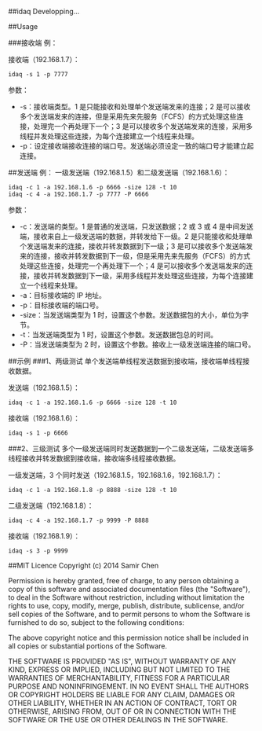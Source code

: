 ##idaq
Developping...

##Usage

###接收端
例：

接收端（192.168.1.7）：

```
idaq -s 1 -p 7777
```

参数：

- -s：接收端类型。1 是只能接收和处理单个发送端发来的连接；2 是可以接收多个发送端发来的连接，但是采用先来先服务（FCFS）的方式处理这些连接，处理完一个再处理下一个；3 是可以接收多个发送端发来的连接，采用多线程并发处理这些连接，为每个连接建立一个线程来处理。
- -p：设定接收端接收连接的端口号。发送端必须设定一致的端口号才能建立起连接。

##发送端
例：
一级发送端（192.168.1.5）和二级发送端（192.168.1.6）：

```
idaq -c 1 -a 192.168.1.6 -p 6666 -size 128 -t 10
idaq -c 4 -a 192.168.1.7 -p 7777 -P 6666
```

参数：

- -c：发送端的类型。1 是普通的发送端，只发送数据；2 或 3 或 4 是中间发送端，接收来自上一级发送端的数据，并转发给下一级。2 是只能接收和处理单个发送端发来的连接，接收并转发数据到下一级；3 是可以接收多个发送端发来的连接，接收并转发数据到下一级，但是采用先来先服务（FCFS）的方式处理这些连接，处理完一个再处理下一个；4 是可以接收多个发送端发来的连接，接收并转发数据到下一级，采用多线程并发处理这些连接，为每个连接建立一个线程来处理。
- -a：目标接收端的 IP 地址。
- -p：目标接收端的端口号。
- -size：当发送端类型为 1 时，设置这个参数。发送数据包的大小，单位为字节。
- -t：当发送端类型为 1 时，设置这个参数。发送数据包总的时间。
- -P：当发送端类型为 2 时，设置这个参数。接收上一级发送端连接的端口号。

##示例
###1、两级测试
单个发送端单线程发送数据到接收端，接收端单线程接收数据。

发送端（192.168.1.5）：

```
idaq -c 1 -a 192.168.1.6 -p 6666 -size 128 -t 10
```

接收端（192.168.1.6）：

```
idaq -s 1 -p 6666
```

###2、三级测试
多个一级发送端同时发送数据到一个二级发送端，二级发送端多线程接收并转发数据到接收端，接收端多线程接收数据。

一级发送端，3 个同时发送（192.168.1.5，192.168.1.6，192.168.1.7）：

```
idaq -c 1 -a 192.168.1.8 -p 8888 -size 128 -t 10
```

二级发送端（192.168.1.8）：

```
idaq -c 4 -a 192.168.1.7 -p 9999 -P 8888
```

接收端（192.168.1.9）：

```
idaq -s 3 -p 9999
```


##MIT Licence
Copyright (c) 2014 Samir Chen

Permission is hereby granted, free of charge, to any person obtaining a copy of this software and associated documentation files (the "Software"), to deal in the Software without restriction, including without limitation the rights to use, copy, modify, merge, publish, distribute, sublicense, and/or sell copies of the Software, and to permit persons to whom the Software is furnished to do so, subject to the following conditions:

The above copyright notice and this permission notice shall be included in all copies or substantial portions of the Software.

THE SOFTWARE IS PROVIDED "AS IS", WITHOUT WARRANTY OF ANY KIND, EXPRESS OR IMPLIED, INCLUDING BUT NOT LIMITED TO THE WARRANTIES OF MERCHANTABILITY, FITNESS FOR A PARTICULAR PURPOSE AND NONINFRINGEMENT. IN NO EVENT SHALL THE AUTHORS OR COPYRIGHT HOLDERS BE LIABLE FOR ANY CLAIM, DAMAGES OR OTHER LIABILITY, WHETHER IN AN ACTION OF CONTRACT, TORT OR OTHERWISE, ARISING FROM, OUT OF OR IN CONNECTION WITH THE SOFTWARE OR THE USE OR OTHER DEALINGS IN THE SOFTWARE.
